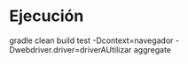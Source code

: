 # Ejecución

gradle clean build test -Dcontext=navegador -Dwebdriver.driver=driverAUtilizar aggregate